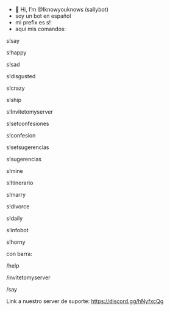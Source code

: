 - 👋 Hi, I’m @Iknowyouknows (sallybot)
- soy un bot en español
- mi prefix es s!
- aqui mis comandos:

s!say

s!happy

s!sad

s!disgusted

s!crazy

s!ship

s!Invitetomyserver

s!setconfesiones

s!confesion

s!setsugerencias

s!sugerencias

s!mine

s!Itinerario

s!marry

s!divorce

s!daily

s!infobot

s!horny

con barra:

/help

/invitetomyserver

/say

Link a nuestro server de suporte: https://discord.gg/hNyfxcQg
